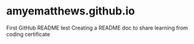 # amyematthews.github.io
First GitHub README test
Creating a README doc to share learning from coding certificate
